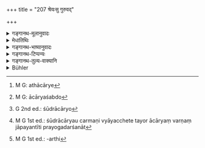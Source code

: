 +++
title = "207 श्रेयःसु गुरुवद्"

+++

<details><summary>गङ्गानथ-मूलानुवादः</summary>

Towards superiors he should always behave as towards the Teacher, as also towards the Teacher’s son who has acquired the position of the Teacher, and towards the Teacher’s own blood-relations.—(207)
</details>

<details><summary>मेधातिथिः</summary>

**श्रेयांस** आत्मापेक्षया वित्तवयोविद्याद्यतिशययुक्ताः । तेषु **गुरुवद् वृत्तिं** यथासंभवम् अभिवादनप्रत्युत्थानादि सर्वदैव **समाचरेत्** । बहवो ऽत्र शब्दा गतार्थाः प्रयुज्यन्ते । तेषां वृत्तवशात् प्रयोगो न दुष्यति । **श्रेयःस्व्** इत्य् एतावाद् वक्तव्यम् । **गुरुवद्** इत्य् आक्षिप्यते । वृत्तिम् इत्यादि प्राप्तम् एव । तद् एतत् सर्वस्मिन्न् एवास्मिन् ग्रन्थे स्वयम् उत्प्रेक्ष्यम् । 

- **गुरुपुत्रे तथाचार्ये** । आचार्यग्रहणेनाध्यापकत्वं लक्ष्यते । यद्य् असंनिहिते गुरौ तत्पुत्रो ऽध्यापयति कतिचिद् अहानि तदा तस्मिन् गुरुवद् वृत्तिः । पाठान्तरम्- "गुरुपुत्रेष्व् अथार्येषु[^५२५]" । आर्यशब्दो[^५२६] गुणवद्ब्राह्मणजातिवचनः । शूद्राच् चार्यो[^५२७] ज्यायान् इति प्रयोगदर्शनात्[^५२८] । न च सर्वस्मिन् गुरुपुत्रे वृत्तिर् एषा विधीयते । **गुरोश् चैव स्वबन्धुषु** । स्वग्रहणं गुरुवंश्यर्थम्[^५२९] । गुरुवंशसंबन्धितैवात्र निमित्तम्, न वयोविद्याद्यपेक्ष्यते ॥ २.२०७ ॥ 


[^५२९]:
     M G 1st ed.: -arthi


[^५२८]:
     M G 1st ed.: śūdrācāryau carmaṇi vyāyacchete tayor ācāryaṃ varṇaṃ jāpayantīti prayogadarśanāt


[^५२७]:
     G 2nd ed.: śūdrācāryo


[^५२६]:
     M G: ācāryaśabdo


[^५२५]:
     M G: athācārye
</details>

<details><summary>गङ्गानथ-भाष्यानुवादः</summary>

‘*Superiors*’;—those possessed of greater amount of wealth and learning. Towards these ‘*he should behave always as towards the Teacher*’;—*i.e*., he should offer him obeisance, welcome and so forth.

In this verse many such words have been used as are superfluous; but in as much as this is a metrical work, such usage is not objectionable. ‘Towards superiors’ was all that should h ave been said here; ‘as towards the Teacher’ would be already implied; ‘*behaviour*’ has already been mentioned in the preceding verse. Many such instances can be found in this work.

‘*Towards the Teacher’s son who has acquired the position of the Teacher*’;—the addition of the word ‘*ācārya*’ is meant to show that the son should have obtained the position of the Teacher. The sense is that, if during the Teacher’s absence, his son teaches his pupils for a few days, he should be treated as a Teacher

Another reading is ‘*guruputresvaṭhāryeṣu*.’ The term ‘*ārya*’ in’this case would mean ‘one belonging to the highly qualified Brāhmaṇa-caste,’ as we find in such instances as—‘śūdrāccāryo jyāyān.’

This verse does not enjoin that such treatment should lie accorded to all the sons of the Teacher.

‘*Towards the Teacher’s own blood-relations*.’—The epithet ‘own’ has been added for the purpose of restricting the statement to members of the Teacher’s family; the mere fact of being a member of the Teacher’s family is the sole ground for the treatment being accorded to him,—irrespectively of age, learning, etc.—(207)
</details>

<details><summary>गङ्गानथ-टिप्पन्यः</summary>

‘*Ācārye*’—is construed as qualifying ‘*guruputre*’ according to
Medhātithi, who explains the two terms as ‘the teacher’s son who imparts
instruction for a few days during the absence of the teacher’.—Another
reading, suggested by

Medhātithi is ‘*āryeṣu*’, explained as ‘duly qualified Brāhmaṇas’
(Medhātithi, Kullūka and Govindarāja);—‘virtuous’ (Nārāyaṇa and
Nandana);—‘older in age’ (Vīramitrodaya).

This verse is quoted in *Vīramitrodaya* (Saṃskāra, p. 462), where we
have the following explanations:—‘*Śreyaḥsu*’ means ‘those possessed of
superior learning and other qualifications;—‘*āryeṣu*’ means ‘older in
age’;—‘*guroḥ svabandhuṣu*’ means ‘the teacher’s uncles and other
relations—and in *Yatidharmasaṅgraha* (p. 34).
</details>

<details><summary>गङ्गानथ-तुल्य-वाक्यानि</summary>

**(verses 206-207)  
**

See Comparative notes for [Verse
2.206].
</details>

<details><summary>Bühler</summary>

207	Towards his betters let him always behave as towards his teacher, likewise towards sons of his teacher, born by wives of equal caste, and towards the teacher's relatives both on the side of the father and of the mother.
</details>
